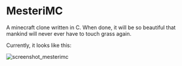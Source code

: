 # MesteriMC
A minecraft clone written in C. When done, it will be so beautiful that mankind will never ever have to touch grass again.

Currently, it looks like this:

![screenshot_mesterimc](https://github.com/szobek69420/MesteriMC/assets/137615071/171dbfa2-8e63-45a4-8502-b9c4ce000861)
